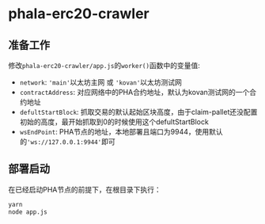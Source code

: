 # phala-erc20-crawler

## 准备工作
修改`phala-erc20-crawler/app.js`的`worker()`函数中的变量值: 
* `network`: `'main'`以太坊主网 或 `'kovan'`以太坊测试网 
* `contractAddress`: 对应网络中的PHA合约地址，默认为kovan测试网的一个合约地址
* `defultStartBlock`: 抓取交易的默认起始区块高度，由于claim-pallet还没配置初始的高度，最开始抓取到0的时候使用这个defultStartBlock
* `wsEndPoint`: PHA节点的地址，本地部署且端口为9944，使用默认的`'ws://127.0.0.1:9944'`即可

## 部署启动
在已经启动PHA节点的前提下，在根目录下执行：
```bash
yarn
node app.js
```

